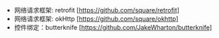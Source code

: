 * 网络请求框架: retrofit [https://github.com/square/retrofit]
* 网络请求框架: okHttp   [https://github.com/square/okhttp]
* 控件绑定：butterknife  [https://github.com/JakeWharton/butterknife]
